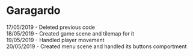 # Garagardo

17/05/2019 - Deleted previous code</br>
18/05/2019 - Created game scene and tilemap for it</br>
19/05/2019 - Handled player movement</br>
20/05/2019 - Created menu scene and handled its buttons comportment</br>
